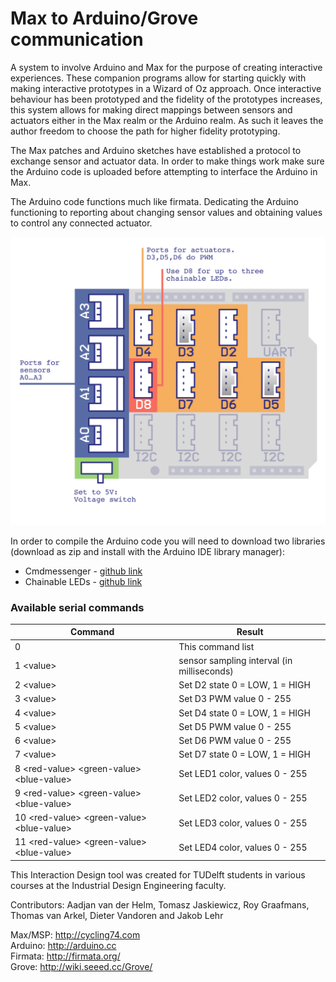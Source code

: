 # Max to Arduino/Grove communication
A system to involve Arduino and Max for the purpose of creating interactive experiences. These companion programs allow for starting quickly with making interactive prototypes in a Wizard of Oz approach. Once interactive behaviour has been prototyped and the fidelity of the prototypes increases, this system allows for making direct mappings between sensors and actuators either in the Max realm or the Arduino realm. As such it leaves the author freedom to choose the path for higher fidelity prototyping.

The Max patches and Arduino sketches have established a protocol to exchange sensor and actuator data. In order to make things work make sure the Arduino code is uploaded before attempting to interface the Arduino in Max.

The Arduino code functions much like firmata. Dedicating the Arduino functioning to reporting about changing sensor values and obtaining values to control any connected actuator.

![Example](grove-diagram.png?raw=true "Grove Base Shield connections")

In order to compile the Arduino code you will need to download two libraries (download as zip and install with the Arduino IDE library manager):
- Cmdmessenger - [github link](https://github.com/thijse/Arduino-CmdMessenger)
- Chainable LEDs - [github link](https://github.com/pjpmarques/ChainableLED)

### Available serial commands

| Command                                         | Result                                     |
|-------------------------------------------------|--------------------------------------------|
| 0                                               | This command list                          |
| 1  \<value\>                                    | sensor sampling interval (in milliseconds) |
| 2  \<value\>                                    | Set D2 state 0 = LOW, 1 = HIGH             |
| 3  \<value\>                                    | Set D3 PWM value 0 - 255                   |
| 4  \<value\>                                    | Set D4 state 0 = LOW, 1 = HIGH             |
| 5  \<value\>                                    | Set D5 PWM value 0 - 255                   |
| 6  \<value\>                                    | Set D6 PWM value 0 - 255                   |
| 7  \<value\>                                    | Set D7 state 0 = LOW, 1 = HIGH             |
| 8  \<red-value\> \<green-value\> \<blue-value\> | Set LED1 color, values 0 - 255             |
| 9  \<red-value\> \<green-value\> \<blue-value\> | Set LED2 color, values 0 - 255             |
| 10 \<red-value\> \<green-value\> \<blue-value\> | Set LED3 color, values 0 - 255             |
| 11 \<red-value\> \<green-value\> \<blue-value\> | Set LED4 color, values 0 - 255             |

This Interaction Design tool was created for TUDelft students in various courses at the Industrial Design Engineering faculty.

Contributors:
Aadjan van der Helm, Tomasz Jaskiewicz, Roy Graafmans, Thomas van Arkel, Dieter Vandoren and Jakob Lehr

Max/MSP: http://cycling74.com  
Arduino: http://arduino.cc  
Firmata: http://firmata.org/  
Grove: http://wiki.seeed.cc/Grove/  